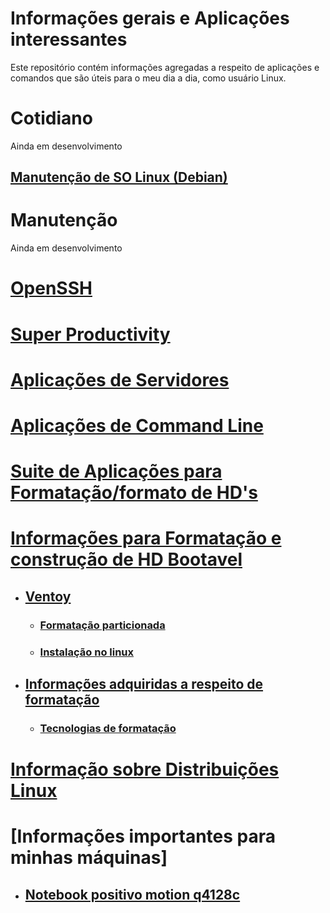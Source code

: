 # Informações gerais e Aplicações interessantes

Este repositório contém informações agregadas a respeito de aplicações e comandos que são úteis para o meu dia a dia, como usuário Linux.

# Cotidiano
Ainda em desenvolvimento

## [Manutenção de SO Linux (Debian)](src/manutLinux_Debian.md)

# Manutenção
Ainda em desenvolvimento

# [OpenSSH](src/OpenSSH_Guide.md)


# [Super Productivity](src/SuperProductivity.md)

# [Aplicações de Servidores](src/aplicações_servidores.md)

# [Aplicações de Command Line](src/App_on_cli.md)

# [Suite de Aplicações para Formatação/formato de HD's](src/formatacao.md)

# [Informações para Formatação e construção de HD Bootavel](#informações-para-formatação-e-construção-de-hd-bootavel)
 - ## [Ventoy](src/formatacao.md#ventoy)
   - ###  [Formatação particionada](src/formatacao.md#formatação-particionada)
   - ### [Instalação no linux](src/formatacao.md#instalação-no-linux)

 - ## [Informações adquiridas a respeito de formatação](src/formatacao.md#informações-adquiridas-a-respeito-de-formatação)
   - ### [Tecnologias de formatação](src/formatacao.md#tecnologias-de-formatação)


# [Informação sobre Distribuições Linux](src/info_Distros.md)

# [Informações importantes para minhas máquinas]

 - ## [Notebook positivo motion q4128c](src/formatacao.md#notebook-positivo-motion-q4128c)